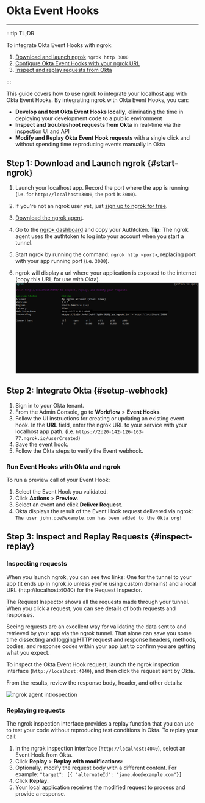 # Okta Event Hooks
------------

:::tip TL;DR

To integrate Okta Event Hooks with ngrok:
1. [Download and launch ngrok](#start-ngrok) `ngrok http 3000`
1. [Configure Okta Event Hooks with your ngrok URL](#setup-webhook)
1. [Inspect and replay requests from Okta](#inspect-replay)

:::

This guide covers how to use ngrok to integrate your localhost app with Okta Event Hooks. By integrating ngrok with Okta Event Hooks, you can:

- **Develop and test Okta Event Hooks locally**, eliminating the time in deploying your development code to a public environment
- **Inspect and troubleshoot requests from Okta** in real-time via the inspection UI and API
- **Modify and Replay Okta Event Hook requests** with a single click and without spending time reproducing events manually in Okta


## **Step 1**: Download and Launch ngrok {#start-ngrok}

1. Launch your localhost app. Record the port where the app is running (i.e. for `http://localhost:3000`, the port is `3000`).

1. If you're not an ngrok user yet, just [sign up to ngrok for free](https://ngrok.com/signup).

1. [Download the ngrok agent](https://ngrok.com/download).

1. Go to the [ngrok dashboard](https://dashboard.ngrok.com) and copy your Authtoken. 
    **Tip:** The ngrok agent uses the authtoken to log into your account when you start a tunnel.

1. Start ngrok by running the command: `ngrok http <port>`, replacing port with your app running port (i.e. `3000`).

1. ngrok will display a url where your application is exposed to the internet (copy this URL for use with Okta).
    ![ngrok agent running](/img/integrations/launch_ngrok_tunnel.png)


## **Step 2**: Integrate Okta {#setup-webhook}

1. Sign in to your Okta tenant.
1. From the Admin Console, go to **Workflow** > **Event Hooks**.
1. Follow the UI instructions for creating or updating an existing event hook. In the **URL** field, enter the ngrok URL to your service with your localhost app path. (i.e. `https://2d20-142-126-163-77.ngrok.io/userCreated`)
1. Save the event hook.
1. Follow the Okta steps to verify the Event webhook.

### Run Event Hooks with Okta and ngrok

To run a preview call of your Event Hook:

1. Select the Event Hook you validated.
1. Click **Actions** > **Preview**.
1. Select an event and click **Deliver Request**.
1. Okta displays the result of the Event Hook request delivered via ngrok:
     `The user john.doe@example.com has been added to the Okta org!`


## **Step 3**: Inspect and Replay Requests {#inspect-replay}

### Inspecting requests

When you launch ngrok, you can see two links: One for the tunnel to your app (it ends up in ngrok.io unless you're using custom domains) and a local URL (http://localhost:4040) for the Request Inspector.

The Request Inspector shows all the requests made through your tunnel. When you click a request, you can see details of both requests and responses.

Seeing requests are an excellent way for validating the data sent to and retrieved by your app via the ngrok tunnel. That alone can save you some time dissecting and logging HTTP request and response headers, methods, bodies, and response codes within your app just to confirm you are getting what you expect.

To inspect the Okta Event Hook request, launch the ngrok inspection interface (`http://localhost:4040`), and then click the request sent by Okta.

From the results, review the response body, header, and other details:

![ngrok agent introspection](img/ngrok_introspection_okta_hooks.png)

### Replaying requests

The ngrok inspection interface provides a replay function that you can use to test your code without reproducing test conditions in Okta. To replay your call:

1. In the ngrok inspection interface (`http://localhost:4040`), select an Event Hook from Okta.
1. Click **Replay** > **Replay with modifications:**
1. Optionally, modify the request body with a different content. For example: `"target": [{ "alternateId": "jane.doe@example.com"}]`
1. Click **Replay**.
1. Your local application receives the modified request to process and provide a response.

